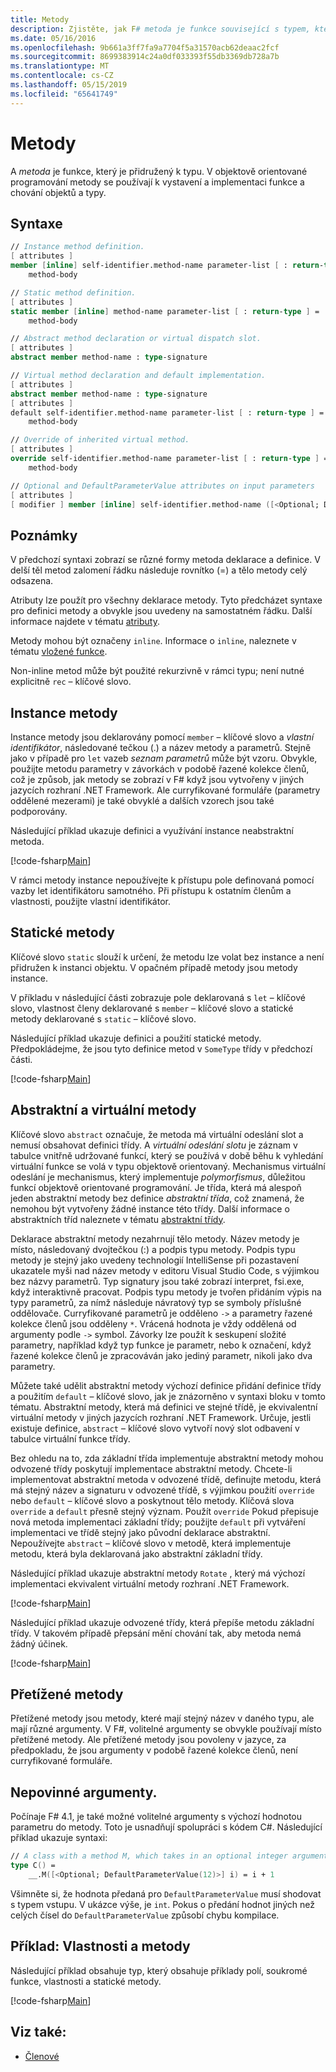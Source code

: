 ```yaml
---
title: Metody
description: Zjistěte, jak F# metoda je funkce související s typem, který slouží k vystavení a implementují funkce a chování objektů a typy.
ms.date: 05/16/2016
ms.openlocfilehash: 9b661a3ff7fa9a7704f5a31570acb62deaac2fcf
ms.sourcegitcommit: 8699383914c24a0df033393f55db3369db728a7b
ms.translationtype: MT
ms.contentlocale: cs-CZ
ms.lasthandoff: 05/15/2019
ms.locfileid: "65641749"
---
```

# <a name="methods"></a>Metody

A *metoda* je funkce, který je přidružený k typu. V objektově orientované programování metody se používají k vystavení a implementaci funkce a chování objektů a typy.

## <a name="syntax"></a>Syntaxe

```fsharp
// Instance method definition.
[ attributes ]
member [inline] self-identifier.method-name parameter-list [ : return-type ] =
    method-body

// Static method definition.
[ attributes ]
static member [inline] method-name parameter-list [ : return-type ] =
    method-body

// Abstract method declaration or virtual dispatch slot.
[ attributes ]
abstract member method-name : type-signature

// Virtual method declaration and default implementation.
[ attributes ]
abstract member method-name : type-signature
[ attributes ]
default self-identifier.method-name parameter-list [ : return-type ] =
    method-body

// Override of inherited virtual method.
[ attributes ]
override self-identifier.method-name parameter-list [ : return-type ] =
    method-body

// Optional and DefaultParameterValue attributes on input parameters
[ attributes ]
[ modifier ] member [inline] self-identifier.method-name ([<Optional; DefaultParameterValue( default-value )>] input) [ : return-type ]
```

## <a name="remarks"></a>Poznámky

V předchozí syntaxi zobrazí se různé formy metoda deklarace a definice. V delší těl metod zalomení řádku následuje rovnítko (=) a tělo metody celý odsazena.

Atributy lze použít pro všechny deklarace metody. Tyto předcházet syntaxe pro definici metody a obvykle jsou uvedeny na samostatném řádku. Další informace najdete v tématu [atributy](../attributes.md).

Metody mohou být označeny `inline`. Informace o `inline`, naleznete v tématu [vložené funkce](../functions/inline-functions.md).

Non-inline metod může být použité rekurzivně v rámci typu; není nutné explicitně `rec` – klíčové slovo.

## <a name="instance-methods"></a>Instance metody

Instance metody jsou deklarovány pomocí `member` – klíčové slovo a *vlastní identifikátor*, následované tečkou (.) a název metody a parametrů. Stejně jako v případě pro `let` vazeb *seznam parametrů* může být vzoru. Obvykle, použijte metodu parametry v závorkách v podobě řazené kolekce členů, což je způsob, jak metody se zobrazí v F# když jsou vytvořeny v jiných jazycích rozhraní .NET Framework. Ale curryfikované formuláře (parametry oddělené mezerami) je také obvyklé a dalších vzorech jsou také podporovány.

Následující příklad ukazuje definici a využívání instance neabstraktní metoda.

[!code-fsharp[Main](../../../../samples/snippets/fsharp/lang-ref-1/snippet3401.fs)]

V rámci metody instance nepoužívejte k přístupu pole definovaná pomocí vazby let identifikátoru samotného. Při přístupu k ostatním členům a vlastnosti, použijte vlastní identifikátor.

## <a name="static-methods"></a>Statické metody

Klíčové slovo `static` slouží k určení, že metodu lze volat bez instance a není přidružen k instanci objektu. V opačném případě metody jsou metody instance.

V příkladu v následující části zobrazuje pole deklarovaná s `let` – klíčové slovo, vlastnost členy deklarované s `member` – klíčové slovo a statické metody deklarované s `static` – klíčové slovo.

Následující příklad ukazuje definici a použití statické metody. Předpokládejme, že jsou tyto definice metod v `SomeType` třídy v předchozí části.

[!code-fsharp[Main](../../../../samples/snippets/fsharp/lang-ref-1/snippet3402.fs)]

## <a name="abstract-and-virtual-methods"></a>Abstraktní a virtuální metody

Klíčové slovo `abstract` označuje, že metoda má virtuální odeslání slot a nemusí obsahovat definici třídy. A *virtuální odeslání slotu* je záznam v tabulce vnitřně udržované funkcí, který se používá v době běhu k vyhledání virtuální funkce se volá v typu objektově orientovaný. Mechanismus virtuální odeslání je mechanismus, který implementuje *polymorfismus*, důležitou funkcí objektově orientované programování. Je třída, která má alespoň jeden abstraktní metody bez definice *abstraktní třída*, což znamená, že nemohou být vytvořeny žádné instance této třídy. Další informace o abstraktních tříd naleznete v tématu [abstraktní třídy](../abstract-classes.md).

Deklarace abstraktní metody nezahrnují tělo metody. Název metody je místo, následovaný dvojtečkou (:) a podpis typu metody. Podpis typu metody je stejný jako uvedeny technologií IntelliSense při pozastavení ukazatele myši nad název metody v editoru Visual Studio Code, s výjimkou bez názvy parametrů. Typ signatury jsou také zobrazí interpret, fsi.exe, když interaktivně pracovat. Podpis typu metody je tvořen přidáním výpis na typy parametrů, za nímž následuje návratový typ se symboly příslušné oddělovače. Curryfikované parametrů je odděleno `->` a parametry řazené kolekce členů jsou odděleny `*`. Vrácená hodnota je vždy oddělená od argumenty podle `->` symbol. Závorky lze použít k seskupení složité parametry, například když typ funkce je parametr, nebo k označení, když řazené kolekce členů je zpracováván jako jediný parametr, nikoli jako dva parametry.

Můžete také udělit abstraktní metody výchozí definice přidání definice třídy a použitím `default` – klíčové slovo, jak je znázorněno v syntaxi bloku v tomto tématu. Abstraktní metody, která má definici ve stejné třídě, je ekvivalentní virtuální metody v jiných jazycích rozhraní .NET Framework. Určuje, jestli existuje definice, `abstract` – klíčové slovo vytvoří nový slot odbavení v tabulce virtuální funkce třídy.

Bez ohledu na to, zda základní třída implementuje abstraktní metody mohou odvozené třídy poskytují implementace abstraktní metody. Chcete-li implementovat abstraktní metoda v odvozené třídě, definujte metodu, která má stejný název a signaturu v odvozené třídě, s výjimkou použití `override` nebo `default` – klíčové slovo a poskytnout tělo metody. Klíčová slova `override` a `default` přesně stejný význam. Použít `override` Pokud přepisuje nová metoda implementaci základní třídy; použijte `default` při vytváření implementaci ve třídě stejný jako původní deklarace abstraktní. Nepoužívejte `abstract` – klíčové slovo v metodě, která implementuje metodu, která byla deklarovaná jako abstraktní základní třídy.

Následující příklad ukazuje abstraktní metody `Rotate` , který má výchozí implementaci ekvivalent virtuální metody rozhraní .NET Framework.

[!code-fsharp[Main](../../../../samples/snippets/fsharp/lang-ref-1/snippet3403.fs)]

Následující příklad ukazuje odvozené třídy, která přepíše metodu základní třídy. V takovém případě přepsání mění chování tak, aby metoda nemá žádný účinek.

[!code-fsharp[Main](../../../../samples/snippets/fsharp/lang-ref-1/snippet3404.fs)]

## <a name="overloaded-methods"></a>Přetížené metody

Přetížené metody jsou metody, které mají stejný název v daného typu, ale mají různé argumenty. V F#, volitelné argumenty se obvykle používají místo přetížené metody. Ale přetížené metody jsou povoleny v jazyce, za předpokladu, že jsou argumenty v podobě řazené kolekce členů, není curryfikované formuláře.

## <a name="optional-arguments"></a>Nepovinné argumenty.

Počínaje F# 4.1, je také možné volitelné argumenty s výchozí hodnotou parametru do metody.  Toto je usnadňují spolupráci s kódem C#.  Následující příklad ukazuje syntaxi:

```fsharp
// A class with a method M, which takes in an optional integer argument.
type C() =
    __.M([<Optional; DefaultParameterValue(12)>] i) = i + 1
```

Všimněte si, že hodnota předaná pro `DefaultParameterValue` musí shodovat s typem vstupu.  V ukázce výše, je `int`.  Pokus o předání hodnot jiných než celých čísel do `DefaultParameterValue` způsobí chybu kompilace.

## <a name="example-properties-and-methods"></a>Příklad: Vlastnosti a metody

Následující příklad obsahuje typ, který obsahuje příklady polí, soukromé funkce, vlastnosti a statické metody.

[!code-fsharp[Main](../../../../samples/snippets/fsharp/lang-ref-1/snippet3406.fs)]

## <a name="see-also"></a>Viz také:

- [Členové](index.md)
